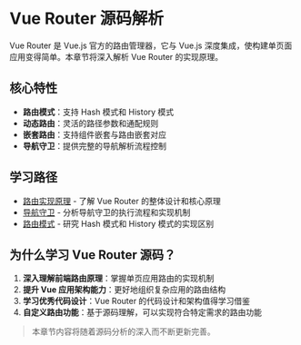 # Vue Router 源码解析

Vue Router 是 Vue.js 官方的路由管理器，它与 Vue.js 深度集成，使构建单页面应用变得简单。本章节将深入解析 Vue Router 的实现原理。

## 核心特性

- **路由模式**：支持 Hash 模式和 History 模式
- **动态路由**：灵活的路径参数和通配规则
- **嵌套路由**：支持组件嵌套与路由嵌套对应
- **导航守卫**：提供完整的导航解析流程控制

## 学习路径

- [路由实现原理](/ecosystem/vue-router/principles) - 了解 Vue Router 的整体设计和核心原理
- [导航守卫](/ecosystem/vue-router/navigation-guards) - 分析导航守卫的执行流程和实现机制
- [路由模式](/ecosystem/vue-router/modes) - 研究 Hash 模式和 History 模式的实现区别

## 为什么学习 Vue Router 源码？

1. **深入理解前端路由原理**：掌握单页应用路由的实现机制
2. **提升 Vue 应用架构能力**：更好地组织复杂应用的路由结构
3. **学习优秀代码设计**：Vue Router 的代码设计和架构值得学习借鉴
4. **自定义路由功能**：基于源码理解，可以实现符合特定需求的路由功能

> 本章节内容将随着源码分析的深入而不断更新完善。
